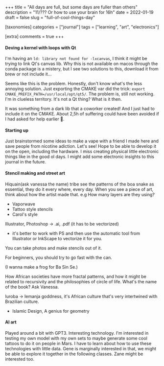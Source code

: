 +++
title = "All days are full, but some days are fuller than others"
description = "11/??? Or how to use your brain for 16h"
date = 2022-01-19
draft = false
slug = "full-of-cool-things-day"

[taxonomies]
categories = ["journal"]
tags = ["learning", "art", "electronics"]

[extra]
comments = true
+++

#### Deving a kernel with loops with Qt

I'm having an `ld: library not found for -lxcanvas`, I think it might be trying to link Qt's canvas lib. Why this is not available on macos through the conda package is a mistery, but I see two solutions to this, download it from brew or not include it...

Seems like this is the problem. Honestly, don't know what's the less annoying solution. Just exporting the CMAKE var did the trick: `export CMAKE_PREFIX_PATH=/usr/local/opt/qt5/`. The problem is, still not working. I'm in clueless territory. It's not a Qt thing? What is it then.

It was something from a dark lib that a coworker created! And I just had to include it on the CMAKE. About 2,5h of suffering could have been avoided if I had asked for help earlier 🐉.

#### Starting up

Just brainstormed some ideas to make a vape with a friend I made here and save people from nicotine adiction. Let's see! Hope to be able to develop it on the open, including the hardware. I miss creating physical little electronic things like in the good ol days. I might add some electronic insights to this journal in the future.

#### Stencil making and street art

Hiquain(ask vanessa the name) tribe see the patterns of the boa snake as essential, they do it every where, every day.
When you see a piece of art, think about how the artist made that.
e.g How many layers are they using?

* Vaporwave
* Tattoo style stencils
* Carol's style

Illustrator, Photoshop -> .ai, .pdf (it has to be vectorized)
- it's better to work with PS and then use the automatic tool from Illustrator or InkScape to vectorize it for you.

You can take photos and make stencils out of it.

For beginners, you should try to go fast with the can.

(I wanna make a frog for Ba Sin Se.)

How African societies have more fractal patterns, and how it might be related to recursivity and the philosophies of circle of life. What's the name of the book? Ask Vanessa.

Iuroba -> Iemanja goddness, it's African culture that's very intertwined with Brazilian culture.

* Islamic Design, A genius for geometry


#### AI art

Played around a bit with GPT3. Interesting technology. I'm interested in testing my own model with my own sets to maybe generate some cool tattoos to do it on people in Mars. I have to learn about how to use these technologies with little data. Gene is marginally interested in that, we might be able to explore it together in the following classes. Zane might be interested too.
